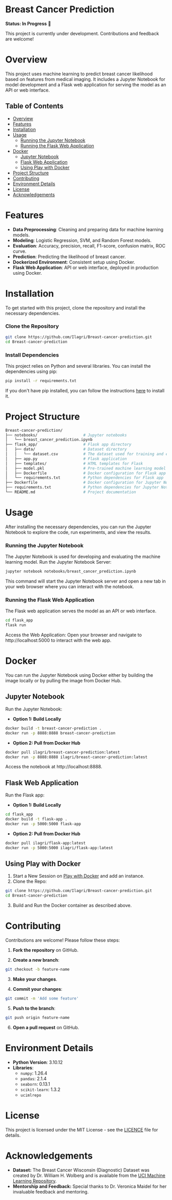 # Breast Cancer Prediction

**Status: In Progress** 🚧

This project is currently under development. Contributions and feedback are welcome!

# Overview

This project uses machine learning to predict breast cancer likelihood based on features from medical imaging. It includes a Jupyter Notebook for model development and a Flask web application for serving the model as an API or web interface.

## Table of Contents
- [Overview](#overview)
- [Features](#features)
- [Installation](#installation)
- [Usage](#usage)
  - [Running the Jupyter Notebook](#running_jupyter_notebook)
  - [Running the Flask Web Application](#running_flask_web_application)
- [Docker](#docker)
  - [Jupyter Notebook](#jupyter_notebook)
  - [Flask Web Application](#flask_web_application)
  - [Using Play with Docker](#using_play_with_docker)
- [Project Structure](#project-structure)
- [Contributing](#contributing)
- [Environment Details](#environment-details)
- [License](#license)
- [Acknowledgements](#acknowledgements)

# Features

- **Data Preprocessing**: Cleaning and preparing data for machine learning models.
- **Modeling**: Logistic Regression, SVM, and Random Forest models.
- **Evaluation**: Accuracy, precision, recall, F1-score, confusion matrix, ROC curve.
- **Prediction**: Predicting the likelihood of breast cancer.
- **Dockerized Environment**: Consistent setup using Docker.
- **Flask Web Application**: API or web interface, deployed in production using Docker.

# Installation

To get started with this project, clone the repository and install the necessary dependencies.

### Clone the Repository
```bash
git clone https://github.com/Ilagri/Breast-cancer-prediction.git
cd Breast-cancer-prediction
```

### Install Dependencies

This project relies on Python and several libraries. You can install the dependencies using pip:
```bash
pip install -r requirements.txt
```

If you don't have pip installed, you can follow the instructions [here](https://pip.pypa.io/en/stable/installation/) to install it.

# Project Structure
```bash
Breast-cancer-prediction/
├── notebooks/                    # Jupyter notebooks
│   └── breast_cancer_prediction.ipynb
├── flask_app/                    # Flask app directory
│   ├── data/                     # Dataset directory
│   │   └── dataset.csv           # The dataset used for training and evaluation
│   ├── app.py                    # Flask application
│   ├── templates/                # HTML templates for Flask
│   ├── model.pkl                 # Pre-trained machine learning model
│   ├── Dockerfile                # Docker configuration for Flask app
│   └── requirements.txt          # Python dependencies for Flask app
├── Dockerfile                    # Docker configuration for Jupyter Notebook
├── requirements.txt              # Python dependencies for Jupyter Notebook
└── README.md                     # Project documentation
```

# Usage
After installing the necessary dependencies, you can run the Jupyter Notebook to explore the code, run experiments, and view the results.

### Running the Jupyter Notebook
The Jupyter Notebook is used for developing and evaluating the machine learning model.
Run the Jupyter Notebook Server:
```bash
jupyter notebook notebooks/breast_cancer_prediction.ipynb
```
This command will start the Jupyter Notebook server and open a new tab in your web browser where you can interact with the notebook.

### Running the Flask Web Application
The Flask web application serves the model as an API or web interface.

```bash
cd flask_app
flask run
```
Access the Web Application: Open your browser and navigate to http://localhost:5000 to interact with the web app.

# Docker
You can run the Jupyter Notebook using Docker either by building the image locally or by pulling the image from Docker Hub.

## Jupyter Notebook
Run the Jupyter Notebook:

- **Option 1: Build Locally**

```bash
docker build -t breast-cancer-prediction .
docker run -p 8888:8888 breast-cancer-prediction
```

- **Option 2: Pull from Docker Hub**

```bash
docker pull ilagri/breast-cancer-prediction:latest
docker run -p 8888:8888 ilagri/breast-cancer-prediction:latest
```

Access the notebook at http://localhost:8888.

## Flask Web Application
Run the Flask app:

- **Option 1: Build Locally**

```bash
cd flask_app
docker build -t flask-app .
docker run -p 5000:5000 flask-app
```

- **Option 2: Pull from Docker Hub**

```bash
docker pull ilagri/flask-app:latest
docker run -p 5000:5000 ilagri/flask-app:latest
```

## Using Play with Docker
1. Start a New Session on [Play with Docker](https://labs.play-with-docker.com/) and add an instance.
2. Clone the Repo:
```bash
git clone https://github.com/Ilagri/Breast-cancer-prediction.git
cd Breast-cancer-prediction
```
3. Build and Run the Docker container as described above.


# Contributing
Contributions are welcome! Please follow these steps:

1. **Fork the repository** on GitHub.
   
2. **Create a new branch**:
  ```bash
  git checkout -b feature-name
  ```
3. **Make your changes**.
   
4. **Commit your changes**:
  ```bash
  git commit -m 'Add some feature'
  ```
5. **Push to the branch**:
  ```bash
  git push origin feature-name
  ```
6. **Open a pull request** on GitHub.

# Environment Details

- **Python Version**: 3.10.12
- **Libraries**:
  - `numpy`: 1.26.4
  - `pandas`: 2.1.4
  - `seaborn`: 0.13.1
  - `scikit-learn`: 1.3.2
  - `ucimlrepo`

# License
This project is licensed under the MIT License - see the [LICENCE](https://github.com/Ilagri/Breast-cancer-prediction/blob/main/LICENSE) file for details.

# Acknowledgements

- **Dataset:** The Breast Cancer Wisconsin (Diagnostic) Dataset was created by Dr. William H. Wolberg and is available from the [UCI Machine Learning Repository](https://archive.ics.uci.edu/ml/datasets/Breast+Cancer+Wisconsin+%28Diagnostic%29). 
- **Mentorship and Feedback:** Special thanks to Dr. Veronica Maidel for her invaluable feedback and mentoring.

